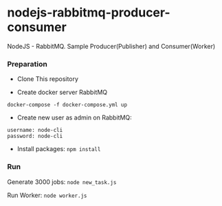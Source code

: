 # nodejs-rabbitmq-producer-consumer

NodeJS - RabbitMQ. Sample Producer(Publisher) and Consumer(Worker)


### Preparation

- Clone This repository

- Create docker server RabbitMQ
```
docker-compose -f docker-compose.yml up
```

- Create new user as admin on RabbitMQ:
```
username: node-cli
password: node-cli
```

- Install packages:
`npm install`

### Run

Generate 3000 jobs: `node new_task.js`

Run Worker: `node worker.js`
